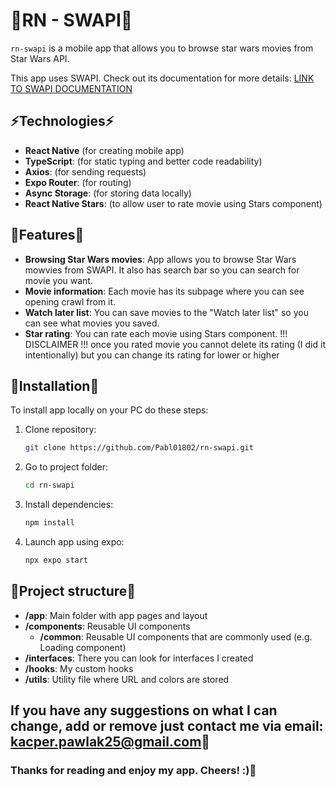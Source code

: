 # 📱RN - SWAPI📱

`rn-swapi` is a mobile app that allows you to browse star wars movies from Star Wars API.

This app uses SWAPI. Check out its documentation for more details:
[LINK TO SWAPI DOCUMENTATION](https://swapi.dev/documentation)

## ⚡Technologies⚡

- **React Native** (for creating mobile app)
- **TypeScript**: (for static typing and better code readability)
- **Axios**: (for sending requests)
- **Expo Router**: (for routing)
- **Async Storage**: (for storing data locally)
- **React Native Stars**: (to allow user to rate movie using Stars component)

## 💎Features💎 

- **Browsing Star Wars movies**: App allows you to browse Star Wars mowvies from SWAPI. 
  It also has search bar so you can search for movie you want.
- **Movie information**: Each movie has its subpage where you can see opening crawl from it.
- **Watch later list**: You can save movies to the "Watch later list" so you can see what movies you saved.
- **Star rating**: You can rate each movie using Stars component. 
  !!! DISCLAIMER !!! once you rated movie you cannot delete its rating (I did it intentionally) but you can 
  change its rating for lower or higher

## 🔗Installation🔗

To install app locally on your PC do these steps:

1. Clone repository:
    ```bash
    git clone https://github.com/Pabl01802/rn-swapi.git
    ```
2. Go to project folder:
    ```bash
    cd rn-swapi
    ```
3. Install dependencies:
    ```bash
    npm install
    ```
4. Launch app using expo:
    ```bash
    npx expo start
    ```

## 📄Project structure📄

- **/app**: Main folder with app pages and layout
- **/components**: Reusable UI components
  - **/common**: Reusable UI components that are commonly used (e.g. Loading component)
- **/interfaces**: There you can look for interfaces I created
- **/hooks**: My custom hooks
- **/utils**: Utility file where URL and colors are stored

## If you have any suggestions on what I can change, add or remove just contact me via email: kacper.pawlak25@gmail.com📧
### Thanks for reading and enjoy my app. Cheers! :)🎉 
